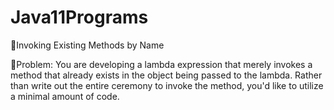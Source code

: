 # Java11Programs

:gun:Invoking Existing Methods by Name

:pushpin:Problem:
You are developing a lambda expression that merely invokes a method that already exists in the object being passed 
to the lambda. Rather than write out the entire ceremony to invoke the method, you'd like to utilize a minimal 
amount of code.
